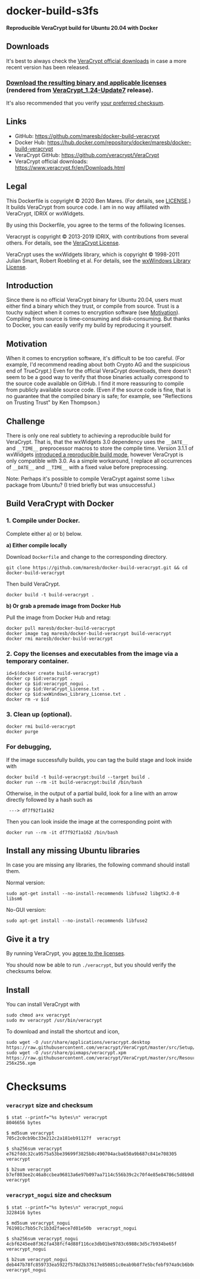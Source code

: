 # docker-build-s3fs

#### Reproducible VeraCrypt build for Ubuntu 20.04 with Docker

## Downloads

It's best to always check the [VeraCrypt official downloads](https://www.veracrypt.fr/en/Downloads.html) in case a more recent version has been released.

### [Download the resulting binary and applicable licenses](builds/VeraCrypt_1.24-Update7) (rendered from [VeraCrypt_1.24-Update7](https://github.com/veracrypt/VeraCrypt/tree/VeraCrypt_1.24-Update7) release).

It's also recommended that you verify [your preferred checksum](#checksums).

## Links

- GitHub: https://github.com/maresb/docker-build-veracrypt
- Docker Hub: https://hub.docker.com/repository/docker/maresb/docker-build-veracrypt
- VeraCrypt GitHub: https://github.com/veracrypt/VeraCrypt
- VeraCrypt official downloads: https://www.veracrypt.fr/en/Downloads.html

## Legal

This Dockerfile is copyright © 2020 Ben Mares.  (For details, see [LICENSE](LICENSE).)  It builds VeraCrypt from source code. I am in no way affiliated with VeraCrypt, IDRIX or wxWidgets.

By using this Dockerfile, you agree to the terms of the following licenses.

Veracrypt is copyright © 2013-2019 IDRIX, with contributions from several others.  For details, see the [VeraCrypt License](VeraCrypt_License.txt).

VeraCrypt uses the wxWidgets library, which is copyright © 1998-2011 Julian Smart, Robert Roebling et al.  For details, see the [wxWindows Library License](wxWindows_Library_License.txt).


## Introduction

Since there is no official VeraCrypt binary for Ubuntu 20.04, users must either find a binary which they trust, or compile from source.  Trust is a touchy subject when it comes to encryption software (see [Motivation](#motivation)). Compiling from source is time-consuming and disk-consuming.  But thanks to Docker, you can easily verify my build by reproducing it yourself.

## Motivation

When it comes to encryption software, it's difficult to be too careful. (For example, I'd recommend reading about both Crypto AG and the suspicious end of TrueCrypt.)  Even for the official VeraCrypt downloads, there doesn't seem to be a good way to verify that those binaries actually correspond to the source code available on GitHub.  I find it more reassuring to compile from publicly available source code.  (Even if the source code is fine, that is no guarantee that the compiled binary is safe; for example, see "Reflections on Trusting Trust" by Ken Thompson.)

## Challenge

There is only one real subtlety to achieving a reproducible build for VeraCrypt.  That is, that the wxWidgets 3.0 dependency uses the `__DATE__` and `__TIME__` preprocessor macros to store the compile time.  Version 3.1.1 of wxWidgets [introduced a reproducible build mode](https://github.com/wxWidgets/wxWidgets/commit/2f8a343b225e68d62f53c0908560f92b194a49c9), however VeraCrypt is only compatible with 3.0.  As a simple workaround, I replace all occurrences of `__DATE__` and `__TIME__` with a fixed value before preprocessing.

Note: Perhaps it's possible to compile VeraCrypt against some `libwx` package from Ubuntu?  (I tried briefly but was unsuccessful.)

## Build VeraCrypt with Docker

### 1. Compile under Docker.

Complete either a) or b) below.

**a) Either compile locally**

Download `Dockerfile` and change to the corresponding directory.

```
git clone https://github.com/maresb/docker-build-veracrypt.git && cd docker-build-veracrypt
```

Then build VeraCrypt.

```
docker build -t build-veracrypt .
```

**b) Or grab a premade image from Docker Hub**

Pull the image from Docker Hub and retag:
```
docker pull maresb/docker-build-veracrypt
docker image tag maresb/docker-build-veracrypt build-veracrypt
docker rmi maresb/docker-build-veracrypt
```

### 2. Copy the licenses and executables from the image via a temporary container.
```
id=$(docker create build-veracrypt)
docker cp $id:veracrypt .
docker cp $id:veracrypt_nogui .
docker cp $id:VeraCrypt_License.txt .
docker cp $id:wxWindows_Library_License.txt .
docker rm -v $id
```

### 3. Clean up (optional).

```
docker rmi build-veracrypt
docker purge
```

### For debugging,

If the image successfully builds, you can tag the build stage and look inside with
```
docker build -t build-veracrypt:build --target build .
docker run --rm -it build-veracrypt:build /bin/bash
```
Otherwise, in the output of a partial build, look for a line with an arrow directly followed by a hash such as
```
 ---> df7f92f1a162
```
Then you can look inside the image at the corresponding point with
```
docker run --rm -it df7f92f1a162 /bin/bash
```

## Install any missing Ubuntu libraries

In case you are missing any libraries, the following command should install them.

Normal version:
```
sudo apt-get install --no-install-recommends libfuse2 libgtk2.0-0 libsm6
```

No-GUI version:
```
sudo apt-get install --no-install-recommends libfuse2
```

## Give it a try

By running VeraCrypt, you [agree to the licenses](#legal).

You should now be able to run `./veracrypt`, but you should
verify the checksums below.

## Install

You can install VeraCrypt with

```
sudo chmod a+x veracrypt
sudo mv veracrypt /usr/bin/veracrypt
```

To download and install the shortcut and icon,
```
sudo wget -O /usr/share/applications/veracrypt.desktop https://raw.githubusercontent.com/veracrypt/VeraCrypt/master/src/Setup/Linux/veracrypt.desktop
sudo wget -O /usr/share/pixmaps/veracrypt.xpm https://raw.githubusercontent.com/veracrypt/VeraCrypt/master/src/Resources/Icons/VeraCrypt-256x256.xpm
```

# Checksums

### `veracrypt` size and checksum

    $ stat --printf="%s bytes\n" veracrypt
    8046656 bytes

    $ md5sum veracrypt
    705c2c0cb9bc33e212c2a181eb91127f  veracrypt

    $ sha256sum veracrypt
    e762fddc32ca9575a53be39699f3825b8c490704acba650a9b687c841e708305  veracrypt

    $ b2sum veracrypt
    b7ef803ee2c46a8ccbea96813a6e97b097aa7114c556b39c2c70f4e85e84786c5d8b9dbefaafc45a2e209f15d306e670ab1dc484c30b387f750a3a1e1d8ec2fd  veracrypt

### `veracrypt_nogui` size and checksum

    $ stat --printf="%s bytes\n" veracrypt_nogui
    3228416 bytes

    $ md5sum veracrypt_nogui
    761981c7bb5c7c1b3d2faece7d01e50b  veracrypt_nogui

    $ sha256sum veracrypt_nogui
    4cbf6245ee8f362fa438fcf4d88f116ce3db01be9783c6988c3d5c7b934be65f  veracrypt_nogui

    $ b2sum veracrypt_nogui
    deb447b78fc859733ea5922f578d2b37617e850851c0eab9b8f7e5bcfebf974a9cb6b0d3cf887d9bcbefa1d9277bf129739763a74985b5b00c8aa6dd36c0f497  veracrypt_nogui
